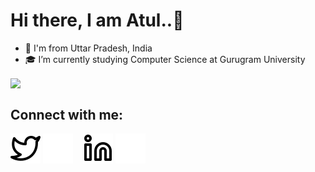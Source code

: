 # Hi there, I am Atul..👋

- 🏡 I'm from Uttar Pradesh, India
- 🎓 I’m currently studying Computer Science at Gurugram University


<img align="center" src= "https://github-readme-stats.vercel.app/api?username=atulsingh14&show_icons=true&theme=tokyonight" />


## Connect with me:

[![website](./img/twitter-light.svg)](https://twitter.com/atulsingh144#gh-light-mode-only)
[![website](./img/twitter-dark.svg)](https://twitter.com/atulsingh144#gh-dark-mode-only)
&nbsp;&nbsp;
[![website](./img/linkedin-light.svg)](www.linkedin.com/in/atulsingh14/#gh-light-mode-only)
[![website](./img/linkedin-dark.svg)](www.linkedin.com/in/atulsingh14/#gh-dark-mode-only)
&nbsp;&nbsp;
